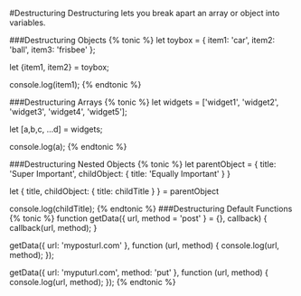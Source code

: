 #Destructuring
Destructuring lets you break apart an array or object into variables.

###Destructuring Objects
{% tonic %}
let toybox = { item1: 'car', item2: 'ball', item3: 'frisbee' };

let {item1, item2} = toybox;

console.log(item1);
{% endtonic %}

###Destructuring Arrays
{% tonic %}
let widgets = ['widget1', 'widget2', 'widget3', 'widget4', 'widget5'];

let [a,b,c, ...d] = widgets;

console.log(a);
{% endtonic %}

###Destructuring Nested Objects
{% tonic %}
let parentObject = {
  title: 'Super Important',
  childObject: {
    title: 'Equally Important'
  }
}

let { title, childObject: { title: childTitle } } = parentObject

console.log(childTitle);
{% endtonic %}
###Destructuring Default Functions
{% tonic %}
function getData({ url, method = 'post' } = {}, callback) {
  callback(url, method);
}

getData({ url: 'myposturl.com' }, function (url, method) {
  console.log(url, method);
});

getData({ url: 'myputurl.com', method: 'put' }, function (url, method) {
 console.log(url, method);
});
{% endtonic %}
